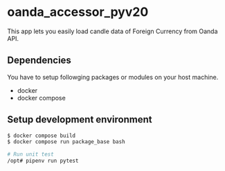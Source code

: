 # oanda_accessor_pyv20
This app lets you easily load candle data of Foreign Currency from Oanda API.

## Dependencies

You have to setup followging packages or modules on your host machine.

- docker
- docker compose

## Setup development environment

```bash
$ docker compose build
$ docker compose run package_base bash

# Run unit test
/opt# pipenv run pytest
```
